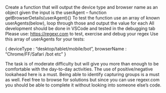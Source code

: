 Create a function that will output the device type and browser name as an object given the input is the userAgent – function getBrowserDetails(userAgent){}
To test the function use an array of known userAgents(below), loop through those and output the value for each
All development should be done in VSCode and tested in the debugging tab
Please use: https://regexr.com to test, exercise  and debug your regex
Use this array of userAgents for your tests:

{
deviceType : “desktop/tablet/mobile/bot”,
browserName : “Chrome/FF/Safari /bot etc”
}

The task is of moderate difficulty but will give you more than enough to be comfortable with the day-to-day activities. The use of positive/negative lookahead here is a must. Being able to identify capturing groups is a must as well. Feel free to browse for solutions but since you can use regexr.com you should be able to complete it without looking into someone else’s  code.
 